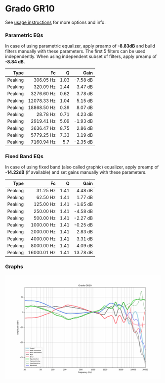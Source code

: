 # Grado GR10
See [usage instructions](https://github.com/jaakkopasanen/AutoEq#usage) for more options and info.

### Parametric EQs
In case of using parametric equalizer, apply preamp of **-8.83dB** and build filters manually
with these parameters. The first 5 filters can be used independently.
When using independent subset of filters, apply preamp of **-8.84 dB**.

| Type    | Fc          |    Q | Gain     |
|--------:|------------:|-----:|---------:|
| Peaking | 306.05 Hz   | 1.03 | -7.58 dB |
| Peaking | 320.09 Hz   | 2.44 | 3.47 dB  |
| Peaking | 3276.60 Hz  | 0.62 | 3.78 dB  |
| Peaking | 12078.33 Hz | 1.04 | 5.15 dB  |
| Peaking | 18868.50 Hz | 0.39 | 8.07 dB  |
| Peaking | 28.78 Hz    | 0.71 | 4.23 dB  |
| Peaking | 2919.41 Hz  | 5.09 | -1.93 dB |
| Peaking | 3636.47 Hz  | 8.75 | 2.86 dB  |
| Peaking | 5779.25 Hz  | 7.33 | 3.19 dB  |
| Peaking | 7160.94 Hz  | 5.7  | -2.35 dB |

### Fixed Band EQs
In case of using fixed band (also called graphic) equalizer, apply preamp of **-14.22dB**
(if available) and set gains manually with these parameters.

| Type    | Fc          |    Q | Gain     |
|--------:|------------:|-----:|---------:|
| Peaking | 31.25 Hz    | 1.41 | 4.48 dB  |
| Peaking | 62.50 Hz    | 1.41 | 1.77 dB  |
| Peaking | 125.00 Hz   | 1.41 | -1.65 dB |
| Peaking | 250.00 Hz   | 1.41 | -4.58 dB |
| Peaking | 500.00 Hz   | 1.41 | -2.27 dB |
| Peaking | 1000.00 Hz  | 1.41 | -0.25 dB |
| Peaking | 2000.00 Hz  | 1.41 | 2.83 dB  |
| Peaking | 4000.00 Hz  | 1.41 | 3.31 dB  |
| Peaking | 8000.00 Hz  | 1.41 | 4.09 dB  |
| Peaking | 16000.01 Hz | 1.41 | 13.78 dB |

### Graphs
![](./Grado%20GR10.png)